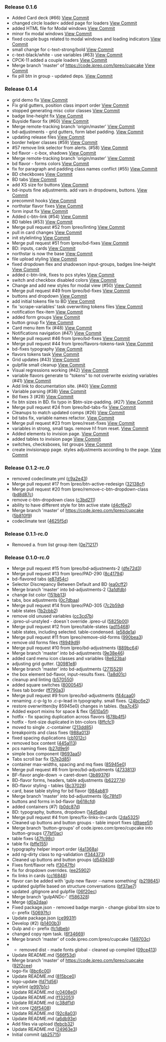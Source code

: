 ### Release 0.1.6
* Added Card deck (#66) [View Commit](https://code.ipreo.com/Ipreo/cupcake/commit/d0f872a111f249c33afa4a3fc216f3d1d11db2d5)
* changed circle loader< added page for loaders [View Commit](https://code.ipreo.com/Ipreo/cupcake/commit/f98ef30de74fd0fcea433ac535f05fece4d269e5)
* added HTML file for Modal windows [View Commit](https://code.ipreo.com/Ipreo/cupcake/commit/a7670351f46af9516f2cf65a5ccd783c98ac12ff)
* minor fix modal windows [View Commit](https://code.ipreo.com/Ipreo/cupcake/commit/dfb090d655f3d0b39f939a9b0bee2fa1e8392a0a)
* fixed couple bugs related to modal windows and loading indicators [View Commit](https://code.ipreo.com/Ipreo/cupcake/commit/165d2f5d62e7ce6539694665cfe349f8ea3bf97f)
* small change for c-text-strong/bold [View Commit](https://code.ipreo.com/Ipreo/cupcake/commit/68468755e91acba79d3398d14b937d05bcd46a1b)
* c-text-black/white - use variables (#63) [View Commit](https://code.ipreo.com/Ipreo/cupcake/commit/e9e0d6f14ed4045280be35f0aaa493b08e18d353)
* CPCK-11 added a couple loaders [View Commit](https://code.ipreo.com/Ipreo/cupcake/commit/2bf5eb5c843311c461b0f04a0cf3683bf2ef619f)
* Merge branch 'master' of https://code.ipreo.com/Ipreo/cupcake [View Commit](https://code.ipreo.com/Ipreo/cupcake/commit/b5bb079c7fa1448a1fecd930f8dff1d9cc468a6e)
* fix pill btn in group - updated deps. [View Commit](https://code.ipreo.com/Ipreo/cupcake/commit/02d7bb7622e43f7d113f77e4704b58b4837d213a)
### Release 0.1.4
* grid demo fix [View Commit](https://code.ipreo.com/Ipreo/cupcake/commit/c5ecf67f638afa07bfc22cf7f9bc72cfd359aaa7)
* Fix grid gutters, position class import order [View Commit](https://code.ipreo.com/Ipreo/cupcake/commit/c1af7c89b6619b67ba35635c98256a0b54f04c30)
* stopped generating misc color classes [View Commit](https://code.ipreo.com/Ipreo/cupcake/commit/795051771a78817e84f39e2401fcd643598a3028)
* badge line-height fix [View Commit](https://code.ipreo.com/Ipreo/cupcake/commit/20d8ec29103686f6beea4d6a482e585af1649a2d)
* Buyside flavor fix (#60) [View Commit](https://code.ipreo.com/Ipreo/cupcake/commit/20149cf97c9b75471bc3e7c58d8c09b3dce845f9)
* Merge remote-tracking branch 'origin/master' [View Commit](https://code.ipreo.com/Ipreo/cupcake/commit/d5953fc66d0288f4703e06998b9f146331a7900d)
* bd-adjustments - grid gutters, form label padding. [View Commit](https://code.ipreo.com/Ipreo/cupcake/commit/81130e3535e84b41873d98e87f38677311c888d7)
* updating release files [View Commit](https://code.ipreo.com/Ipreo/cupcake/commit/33f62eda75f959936e8577c406aa5b57b8ac8fe5)
* border helper classes (#59) [View Commit](https://code.ipreo.com/Ipreo/cupcake/commit/3399c2efa34b353d28594942286af51ac5b73a35)
* #57 remove link selector from alerts. (#58) [View Commit](https://code.ipreo.com/Ipreo/cupcake/commit/5a36984c863d0428dc8bc812c9982b8313f6a38c)
* bd flavor - c-box, shadows [View Commit](https://code.ipreo.com/Ipreo/cupcake/commit/4d506aa968795acc5b6c63cacfb4e5d649c8f03f)
* Merge remote-tracking branch 'origin/master' [View Commit](https://code.ipreo.com/Ipreo/cupcake/commit/12dd4a9c15cf00ecf8fea307e2c51edde906cc41)
* bd flavor - forms colors [View Commit](https://code.ipreo.com/Ipreo/cupcake/commit/d06e6f33287dfef5cb40c39e188a73a817bb777a)
* fix for paragraph and padding class names conflict (#55) [View Commit](https://code.ipreo.com/Ipreo/cupcake/commit/28b065463db86ad428fdefa6bda6d199d0f40187)
* BD checkboxes [View Commit](https://code.ipreo.com/Ipreo/cupcake/commit/8e874cf0ebda631b7cffa3de9c37f34923152b92)
* BD tabs [View Commit](https://code.ipreo.com/Ipreo/cupcake/commit/93d2b10535ca6cdeb38fba5442c4ca8fa759e424)
* add XS size for buttons [View Commit](https://code.ipreo.com/Ipreo/cupcake/commit/c7c885696556829a1fb79728f97850d5c1152e07)
* bd-inputs fine adjustments.  add vars in dropdowns, buttons. [View Commit](https://code.ipreo.com/Ipreo/cupcake/commit/5e0d7d5f5e7fd4de0cbdcc2ce422d5013e8963e4)
* precommit hooks [View Commit](https://code.ipreo.com/Ipreo/cupcake/commit/08d46237a6235f2059364628888fde3d69494a2b)
* northstar flavor fixes [View Commit](https://code.ipreo.com/Ipreo/cupcake/commit/f160775fe1a53741d78ff145c71cd7c6e11c4612)
* form input fix [View Commit](https://code.ipreo.com/Ipreo/cupcake/commit/c6f0a579741b56a960a8e0fc16abb3a894c4fbf7)
* Added c-btn-link (#54) [View Commit](https://code.ipreo.com/Ipreo/cupcake/commit/e5ebedb6d9c443500fb04ed37e516ff89cdb07c8)
* BD tables (#53) [View Commit](https://code.ipreo.com/Ipreo/cupcake/commit/32781a0f7f2b3671a23f7a4919cfe2bc126e848f)
* Merge pull request #52 from Ipreo/linting [View Commit](https://code.ipreo.com/Ipreo/cupcake/commit/368052cdc8f748e5c497ffd933dd8cf3f714bc87)
* pull in card changes [View Commit](https://code.ipreo.com/Ipreo/cupcake/commit/66053a7281818df3893b680b057ad3940d6d9125)
* init stylelinting [View Commit](https://code.ipreo.com/Ipreo/cupcake/commit/c79a2eef07502729bd0179c35ef7cb2003cbb1de)
* Merge pull request #51 from Ipreo/bd-fixes [View Commit](https://code.ipreo.com/Ipreo/cupcake/commit/ac0569bfbf07809cc8ba3c1dee0859f058efac77)
* BD: inputs, cards [View Commit](https://code.ipreo.com/Ipreo/cupcake/commit/3870fefa650ef71ad41689d42c38c93a43c89ae1)
* northstar is now the base [View Commit](https://code.ipreo.com/Ipreo/cupcake/commit/35d2d0cbb7b9006feb1e954ebcf9c0cfe4306f34)
* file upload styling [View Commit](https://code.ipreo.com/Ipreo/cupcake/commit/dc8665beac68ac6e2e1b0260264e877c3e859753)
* fixed dropdown flex and shadowson input-groups, badges line-height [View Commit](https://code.ipreo.com/Ipreo/cupcake/commit/c157889f2b8f59e1cf302f0e0c88170432e4a784)
* added c-btn-link, fixes to pcs styles [View Commit](https://code.ipreo.com/Ipreo/cupcake/commit/710fb600c716c0a3c36de435b745096928039d37)
* switch and checkbox disabled colors [View Commit](https://code.ipreo.com/Ipreo/cupcake/commit/03fa3611ffe0aee7bbc8776eed2e17fb2ed540d2)
* Change and add new styles for modal view (#50) [View Commit](https://code.ipreo.com/Ipreo/cupcake/commit/d3d7649561a21f052e3e06a705d983197e2e72e0)
* Merge pull request #49 from Ipreo/bd-fixes [View Commit](https://code.ipreo.com/Ipreo/cupcake/commit/53c525b5751ab39948f6d52b2e641ca057e07fa7)
* buttons and dropdown [View Commit](https://code.ipreo.com/Ipreo/cupcake/commit/30b5120f1751c34a1a3b786d45f7ed10461aa20b)
* add initial tokens file to BD [View Commit](https://code.ipreo.com/Ipreo/cupcake/commit/4f315c08df1c3ba3942f176c7000b215da38476d)
* fix 'scrape-variables' task overwriting tokens files [View Commit](https://code.ipreo.com/Ipreo/cupcake/commit/8cd249ecf0ff676f22673599d4f863dc6e5c8d8f)
* notification flex-item [View Commit](https://code.ipreo.com/Ipreo/cupcake/commit/e189026ba845ff278b20267021e81b75d1b761d9)
* added form groups [View Commit](https://code.ipreo.com/Ipreo/cupcake/commit/4196783e0e80446617c69b420a51023b902f4238)
* button group fix [View Commit](https://code.ipreo.com/Ipreo/cupcake/commit/f49600b4e4ab34ffddf90e7f0a7d82df31bbe369)
* Card menu item fix (#48) [View Commit](https://code.ipreo.com/Ipreo/cupcake/commit/206b07ff78bccd68d90e5abea5a6d44baf3c01fd)
* Notifications navigation (#47) [View Commit](https://code.ipreo.com/Ipreo/cupcake/commit/d44c4f75eb6dfaab2023d24cffd5af099e5eb224)
* Merge pull request #46 from Ipreo/bd-fixes [View Commit](https://code.ipreo.com/Ipreo/cupcake/commit/5509671134e095d9dd24de77645a51c3ef8a0f82)
* Merge pull request #44 from Ipreo/flavors-tokens-task [View Commit](https://code.ipreo.com/Ipreo/cupcake/commit/73edb670e7f2412f13bbc579a6c874f545fead21)
* bd-fixes typography [View Commit](https://code.ipreo.com/Ipreo/cupcake/commit/59765bfdcad96123003328dcf175346e0188e943)
* flavors tokens task [View Commit](https://code.ipreo.com/Ipreo/cupcake/commit/70b79802c83342a30d4597713280069e15a0f923)
* Grid updates (#43) [View Commit](https://code.ipreo.com/Ipreo/cupcake/commit/cbb93cae86c8f9b5cde85387ee2f76ebfa31a4ae)
* gulpfile small cleanup [View Commit](https://code.ipreo.com/Ipreo/cupcake/commit/2fe48ab85467812a00359631a82ed3a23ba231ff)
* Visual regressions working (#42) [View Commit](https://code.ipreo.com/Ipreo/cupcake/commit/d8b51a14440faf8ba1b907b46f771e0a46f6846e)
* variable flavors generate to "tokens" to not overwrite existing variables (#41) [View Commit](https://code.ipreo.com/Ipreo/cupcake/commit/767d147484ec900ff4a6ee8c9d66ab07f3f05c2c)
* Add link to documentation site. (#40) [View Commit](https://code.ipreo.com/Ipreo/cupcake/commit/928efda0b1e83b2247b325652c9c97123a7008fd)
* Variable parsing (#38) [View Commit](https://code.ipreo.com/Ipreo/cupcake/commit/9edcd2e8709ee48274123b5074e432e78196254b)
* Bd fixes 3 (#28) [View Commit](https://code.ipreo.com/Ipreo/cupcake/commit/1caa54228dbd9f071c1352d67eac7dd7794c712b)
* fix btn sizes in BD. fix typo in $btn-size-padding. (#27) [View Commit](https://code.ipreo.com/Ipreo/cupcake/commit/04771f5070ba1d050f4ce704a4919324703c71ef)
* Merge pull request #24 from Ipreo/bd-tabs-fix [View Commit](https://code.ipreo.com/Ipreo/cupcake/commit/e06bb3dc060977cfdb5dd2d0125f2ee4417f3e92)
* Cleanups to match updated comps (#26) [View Commit](https://code.ipreo.com/Ipreo/cupcake/commit/a467c2799397994fc54423df656876e1b3f100ee)
* bd tabs fix, variable names refactor. [View Commit](https://code.ipreo.com/Ipreo/cupcake/commit/9bb4d46479967975c7192ac0d203cafbffee6224)
* Merge pull request #23 from Ipreo/reset-fixes [View Commit](https://code.ipreo.com/Ipreo/cupcake/commit/6df4c2378753961e1ecaae888c645cc76f69f9a2)
* variables in strong, small tags. remove h1 from reset. [View Commit](https://code.ipreo.com/Ipreo/cupcake/commit/59b7217fda7637209294ca5a8057b82e20423de8)
* Added elements to invision page. [View Commit](https://code.ipreo.com/Ipreo/cupcake/commit/dc84a27c3186d8bc161ecadfa72a1cfe579e8133)
* added tables to invision page [View Commit](https://code.ipreo.com/Ipreo/cupcake/commit/b79386ae756a6f0249e00e1345f555d979b836e1)
* switches, checksboxes, list groups [View Commit](https://code.ipreo.com/Ipreo/cupcake/commit/cd57a46bb327b8868680e29fa0b4dfca9ca55dc6)
* create invisionapp page. styles adjustments according to the page. [View Commit](https://code.ipreo.com/Ipreo/cupcake/commit/bc0213f83caf2b3c3939f21f30df3e0d91837b0d)

### Release 0.1.2-rc.0
* removed codeclimate.yml ([c9a2e43](https://code.ipreo.com/Ipreo/cupcake/commit/c9a2e438d20156df7aa3145511e14cb4d2d6ffce))
* Merge pull request #17 from Ipreo/btn-active-redesign ([32138cf](https://code.ipreo.com/Ipreo/cupcake/commit/32138cf55813b16dc058a7152ecb618050c616e6))
* Merge pull request #20 from Ipreo/remove-c-btn-dropdown-class ([bd8d87c](https://code.ipreo.com/Ipreo/cupcake/commit/bd8d87c4f1d3f64f59a412fefc14d4bdeebfdf9f))
* remove c-btn-dropdown class ([c3bd211](https://code.ipreo.com/Ipreo/cupcake/commit/c3bd211afeae59bd84cabf3c7d0288a3e4705c6f))
* ability to have different style for btn active state ([d4cf6e2](https://code.ipreo.com/Ipreo/cupcake/commit/d4cf6e29f560c8c0f3b8c4e7e94c93692f661ec0))
* Merge branch 'master' of https://code.ipreo.com/Ipreo/cupcake ([5b810f9](https://code.ipreo.com/Ipreo/cupcake/commit/5b810f952b6317d5ca1ff794c898434dbd773174))
* codeclimate test ([4625f5d](https://code.ipreo.com/Ipreo/cupcake/commit/4625f5dbe3dd12ff33545a215c5d5a08a5cd5aac))
 

### Release 0.1.1-rc.0
* Removed a. from list group item ([0e71217](https://code.ipreo.com/Ipreo/cupcake/commit/0e7121706f381530c6f3562ad46c7704cc8efbbc))
 

### Release 0.1.0-rc.0
* Merge pull request #15 from Ipreo/bd-adjustments-2 ([dfe72d3](https://code.ipreo.com/Ipreo/cupcake/commit/dfe72d32a2981425b544dd6d6035a3f0d0c3b5fc))
* Merge pull request #13 from Ipreo/PAD-290 ([8c41794](https://code.ipreo.com/Ipreo/cupcake/commit/8c41794e5655914cbe98e379b06938415cdeb24e))
* bd-flavored tabs ([e87d54c](https://code.ipreo.com/Ipreo/cupcake/commit/e87d54c12abbb4621cc45295f0c63c6b0911dd2c))
* Selector Discrepancy Between Default and BD ([ea0cff2](https://code.ipreo.com/Ipreo/cupcake/commit/ea0cff2723ac49ae66fc898fc00521fedb9f0815))
* Merge branch 'master' into bd-adjustments-2 ([3a1dfdb](https://code.ipreo.com/Ipreo/cupcake/commit/3a1dfdbfedad7040a31d832e8e52bcfc4d8372b9))
* change list color ([151bb13](https://code.ipreo.com/Ipreo/cupcake/commit/151bb13958919084043328502752b74389ff6ad6))
* tabs, box adjustments ([0c7dbaa](https://code.ipreo.com/Ipreo/cupcake/commit/0c7dbaa5060a238bf42b9018c01c0d60592ad370))
* Merge pull request #14 from Ipreo/PAD-305 ([7c2b59d](https://code.ipreo.com/Ipreo/cupcake/commit/7c2b59db334c607d8a3cb4f9f4a8eca1cffbab4b))
* table states ([1b2cbb2](https://code.ipreo.com/Ipreo/cupcake/commit/1b2cbb25d5fd2e20164e3e51407b22f8c03a49ec))
* remove old unused variables ([cc3cd7b](https://code.ipreo.com/Ipreo/cupcake/commit/cc3cd7bb8b2a6ad403ae0176147532b6b6f95916))
* .ipreo-ul-unstyled - doesn`t override .ipreo-ul ([5825b00](https://code.ipreo.com/Ipreo/cupcake/commit/5825b00098f2c1661f96824b3d0f1a3d28f1f48d))
* Merge pull request #12 from Ipreo/table-states ([ad15468](https://code.ipreo.com/Ipreo/cupcake/commit/ad1546850ed233d812b8baa43bccfb1802609506))
* table states, including selected. table-condensed. ([e58de1a](https://code.ipreo.com/Ipreo/cupcake/commit/e58de1ab9c7b207e5f54840ceb1552df5332d0d8))
* Merge pull request #11 from Ipreo/remove-old-forms ([990bea3](https://code.ipreo.com/Ipreo/cupcake/commit/990bea3cfe27738abd0ceb11a01d83af4acf27c4))
* remove old forms files ([f8949d9](https://code.ipreo.com/Ipreo/cupcake/commit/f8949d946d9191b31af61bec3a1a983d009070af))
* Merge pull request #10 from Ipreo/bd-adjustments ([889bc64](https://code.ipreo.com/Ipreo/cupcake/commit/889bc64bde8ff531e596659ef90b7f0202dd2573))
* Merge branch 'master' into bd-adjustments ([9e38e46](https://code.ipreo.com/Ipreo/cupcake/commit/9e38e460df352e99ba50c0c7abbc5b05dd9341e3))
* added card menu icon classes and variables ([8e623ba](https://code.ipreo.com/Ipreo/cupcake/commit/8e623ba21086151e864b35c3128de651cd90b0a1))
* adjusting grid gutter. ([30981e8](https://code.ipreo.com/Ipreo/cupcake/commit/30981e823767108276a8e10ccd96deba27b703ec))
* Merge branch 'master' into bd-adjustments ([2715529](https://code.ipreo.com/Ipreo/cupcake/commit/2715529b5ceb835f0592f39c5d3466db3452e355))
* the box element bd-flavor, input-results fixes. ([1a8d01c](https://code.ipreo.com/Ipreo/cupcake/commit/1a8d01ce49621b8852d3e297b676bc0ce10ad6c7))
* cleanup and linting ([b570550](https://code.ipreo.com/Ipreo/cupcake/commit/b570550e62277ecc351f4d8762931f34f56285d0))
* added square switches ([8000545](https://code.ipreo.com/Ipreo/cupcake/commit/800054597d681d3f9d1399be68fb0a2334a8142d))
* fixes tab border ([ff790a3](https://code.ipreo.com/Ipreo/cupcake/commit/ff790a328a01064ad193a8b6999cbe5d19b7a791))
* Merge pull request #9 from Ipreo/bd-adjustments ([f44caa0](https://code.ipreo.com/Ipreo/cupcake/commit/f44caa0906a22559cb01bd33d6b304f374e338c4))
* renaming .c-p-lg to .c-p-lead in typography. small fixes. ([24bc6e2](https://code.ipreo.com/Ipreo/cupcake/commit/24bc6e26baa2672cc5a04b2bfeeb965afbcce99d))
* restore overwritten(by 85945e0) changes in tables. ([fea7c45](https://code.ipreo.com/Ipreo/cupcake/commit/fea7c4582aa29bb1e258451a9f0df12e04b00aa0))
* Added export mixins for space & flex ([5610a5f](https://code.ipreo.com/Ipreo/cupcake/commit/5610a5f78b873192c99f657776d31ef50e712390))
* hotfix - fix spacing duplication across flavors ([678b4f5](https://code.ipreo.com/Ipreo/cupcake/commit/678b4f50ad49627f8831ea2c9968a8a631cfa622))
* hotfix -  font-size duplicated in btn-colors ([8ffcfc1](https://code.ipreo.com/Ipreo/cupcake/commit/8ffcfc192fe0650421ef6c8dd22757f719c910e1))
* moved to single .c-container ([213dd85](https://code.ipreo.com/Ipreo/cupcake/commit/213dd850d6ef8c4c088ab5a41ffc8f067439e8fe))
* breakpoints and class fixes ([988a013](https://code.ipreo.com/Ipreo/cupcake/commit/988a013e26ae35fb644f04937360b289f6bd9466))
* fixed spacing duplications ([cb1012c](https://code.ipreo.com/Ipreo/cupcake/commit/cb1012ca708b3c06d22bf871f3ef711b2ef228fa))
* removed box content ([445a113](https://code.ipreo.com/Ipreo/cupcake/commit/445a1139a67d8374211ed381aba0d5200c62916f))
* pcs naming fixes ([b27d9e9](https://code.ipreo.com/Ipreo/cupcake/commit/b27d9e9193cc4c1d86ae4db41e41c061190dfe22))
* simple box component ([9693aa5](https://code.ipreo.com/Ipreo/cupcake/commit/9693aa52cb34a9871c5999bded6c937e567402fe))
* Tabs scroll bar fix ([57e2d85](https://code.ipreo.com/Ipreo/cupcake/commit/57e2d85fb4a4cbeab6b33a56e25353cd0f1c1baf))
* container max-widths, spacing and mq fixes ([85945e0](https://code.ipreo.com/Ipreo/cupcake/commit/85945e009b0436dad2124861bb96bf289dab1588))
* Merge pull request #8 from Ipreo/bd-adjustments ([4733813](https://code.ipreo.com/Ipreo/cupcake/commit/4733813a32ef2ef8316e21b6f35454a591ae33cc))
* BF-flavor angle-down -> caret-down ([3b89376](https://code.ipreo.com/Ipreo/cupcake/commit/3b89376a979dc55a4d436053c0065753ee40dffa))
* BD-flavor forms, headers, table adjustments ([b622774](https://code.ipreo.com/Ipreo/cupcake/commit/b622774b99471688d98c3a759c040d31c013d7dc))
* BD-flavor styling - tables ([8c37028](https://code.ipreo.com/Ipreo/cupcake/commit/8c37028bdc6594ba38b139360cb552440c68a556))
* card, base table styling for bd flavor ([984ab81](https://code.ipreo.com/Ipreo/cupcake/commit/984ab8142f33ee333ae8e362ecaf44820ce5222e))
* Merge branch 'master' into bd-adjustments ([6c78fd1](https://code.ipreo.com/Ipreo/cupcake/commit/6c78fd1d7cd80b5437c65d7061971c497af19434))
* buttons and forms in bd-flavor ([b618cfd](https://code.ipreo.com/Ipreo/cupcake/commit/b618cfd43c8d092f13c09f3849901dc094ed879e))
* added containers (#7) ([b0dc87d](https://code.ipreo.com/Ipreo/cupcake/commit/b0dc87d0d3ee78a53c6fedc6f0630dadaf1d30be))
* BD: typography, buttons, dropdown ([14d5eba](https://code.ipreo.com/Ipreo/cupcake/commit/14d5ebad5ea901443b66424ce0efb15aa08c3cf9))
* Merge pull request #4 from Ipreo/fix-links-in-cards ([2da5325](https://code.ipreo.com/Ipreo/cupcake/commit/2da53252a48974ab068b184198a4ce0184d3304a))
* Cleaned up buttons and button groups - table import fixes ([d9aee5f](https://code.ipreo.com/Ipreo/cupcake/commit/d9aee5f10d3c15f90abeb9257ac32f6682f366ef))
* Merge branch 'button-groups' of code.ipreo.com:Ipreo/cupcake into button-groups ([77bf0ac](https://code.ipreo.com/Ipreo/cupcake/commit/77bf0acb0d4b1e0945a717af98fb8b57ed7d5578))
* table fixes ([47fc98c](https://code.ipreo.com/Ipreo/cupcake/commit/47fc98cb16dc9cc4ae85f0243d30aa44804fab81))
* table fix ([bffe155](https://code.ipreo.com/Ipreo/cupcake/commit/bffe15521ad080d17b8bfa9c6b2aaa759d164330))
* typography helper import order ([4a1368a](https://code.ipreo.com/Ipreo/cupcake/commit/4a1368ade885a32c16d0886a16cad3cfbdf77bcb))
* add ng-dirty class to ng-validation ([f344373](https://code.ipreo.com/Ipreo/cupcake/commit/f344373425ec9117788435ae9276b7c12348d0bb))
* Cleaned up buttons and button groups ([d549408](https://code.ipreo.com/Ipreo/cupcake/commit/d54940813a5fd00e0ea57707d26889cc4162b1bc))
* Fixes font/flavor refs ([f3047fb](https://code.ipreo.com/Ipreo/cupcake/commit/f3047fb5493d30f837a043d47e6c928cec8e38cf))
* fix for dropdown overrides. ([ee25902](https://code.ipreo.com/Ipreo/cupcake/commit/ee2590230dc3a3a82891ffa6f5ecd6f125d812a9))
* fix links in cards ([cc16848](https://code.ipreo.com/Ipreo/cupcake/commit/cc16848bf9fefe99ed9991a34d2fb082d237efb2))
* flavor can be added with 'gulp new flavor --name something' ([b219845](https://code.ipreo.com/Ipreo/cupcake/commit/b219845507c51e220e89e90c3568680f58435e83))
* updated gulpfile based on structure conversations ([bf37ae7](https://code.ipreo.com/Ipreo/cupcake/commit/bf37ae7fce0f3d28c36d2a69b98115370acfb7ba))
* updated .gitignore and gulpfile ([06f20ec](https://code.ipreo.com/Ipreo/cupcake/commit/06f20ec633bcb4c267a76c57109b491926bed30c))
* Merge branch 'gulpANDc-' ([f586328](https://code.ipreo.com/Ipreo/cupcake/commit/f586328759dca6f312e30ce21d5487a099ec3234))
* Merge ([d0a2daa](https://code.ipreo.com/Ipreo/cupcake/commit/d0a2daae01d8da52df0f240c13d31eea40a72769))
* Fixed package.json - removed badge margin - change global btn size to c- prefix ([50697fc](https://code.ipreo.com/Ipreo/cupcake/commit/50697fcf56d6d525c5b0f461b5dd44bf37c0d97e))
* Update package.json ([ce9931f](https://code.ipreo.com/Ipreo/cupcake/commit/ce9931f761fe37a90f7c8888c479e43456e1b0dc))
* Develop (#2) ([b1400b3](https://code.ipreo.com/Ipreo/cupcake/commit/b1400b3ae659b4312d9ce53d0b85d98461dc28a3))
* Gulp and c- prefix ([fc1dbeb](https://code.ipreo.com/Ipreo/cupcake/commit/fc1dbeb3486e79290fcfd961bac5f53069c37192))
* changed copy npm task. ([6f34669](https://code.ipreo.com/Ipreo/cupcake/commit/6f346696340ee151100b01530492108ff76d50f3))
* Merge branch 'master' of code.ipreo.com:Ipreo/cupcake ([149703c](https://code.ipreo.com/Ipreo/cupcake/commit/149703cc5f24c6c7f0ee463d540ab392de45e81a))
* - removed dist - made fonts global - cleaned up compiled ([09ce413](https://code.ipreo.com/Ipreo/cupcake/commit/09ce4131ecf7af1d1f31d1aae5dd4c7b9fb4765f))
* Update README.md ([566f53d](https://code.ipreo.com/Ipreo/cupcake/commit/566f53d73a5581eb09103867fdee984c20d29fc3))
* Merge branch 'master' of https://code.ipreo.com/Ipreo/cupcake ([92f2cee](https://code.ipreo.com/Ipreo/cupcake/commit/92f2cee5ac9cbe153cab019d4f2bcfd9c594634b))
* logo-fix ([8bc6c00](https://code.ipreo.com/Ipreo/cupcake/commit/8bc6c002e204a2b7c92ae84af95c7d55227dfd0c))
* Update README.md ([815bce0](https://code.ipreo.com/Ipreo/cupcake/commit/815bce05d7e7c6e6425c0f999cd4a68cdf64a41e))
* logo-update ([fd71d56](https://code.ipreo.com/Ipreo/cupcake/commit/fd71d56805cfd7c65445e170bc1a9d3dbb6e8bb5))
* stylelint ([e997b1c](https://code.ipreo.com/Ipreo/cupcake/commit/e997b1c23b5c0658d771b2aec1599036a8f9978d))
* Update README.md ([c0408e0](https://code.ipreo.com/Ipreo/cupcake/commit/c0408e07b39f684c21947113e23c784fa94c0402))
* Update README.md ([f132051](https://code.ipreo.com/Ipreo/cupcake/commit/f132051f4a7a542f2cdf7b1f3996302512c1120d))
* Update README.md ([c38df1d](https://code.ipreo.com/Ipreo/cupcake/commit/c38df1d56453f9fc7f47edf2ceb6bdcbef4a7ae6))
* Init core ([26f5408](https://code.ipreo.com/Ipreo/cupcake/commit/26f5408433d0f438d5063a40fc19971d1c39a0d3))
* Update README.md ([92c8a03](https://code.ipreo.com/Ipreo/cupcake/commit/92c8a03151eb09ac39c887dc50290b8efb8e07fa))
* Update README.md ([a6db93e](https://code.ipreo.com/Ipreo/cupcake/commit/a6db93e5c8094985f848f0f039b190928e325e90))
* Add files via upload ([febcb32](https://code.ipreo.com/Ipreo/cupcake/commit/febcb32ea6cfe45b2b7a212a2e359dc212389c61))
* Update README.md ([24963e3](https://code.ipreo.com/Ipreo/cupcake/commit/24963e356853deed8a1019d20ddf20caae065c56))
* Initial commit ([ab25715](https://code.ipreo.com/Ipreo/cupcake/commit/ab25715fd61a809e12480d8ba5e9e81ac5ccd913))
 
